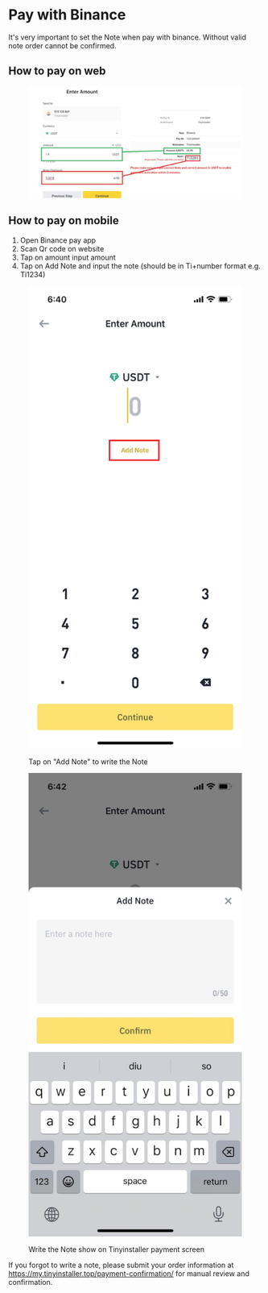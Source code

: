 # Pay with Binance

It's very important to set the Note when pay with binance. Without valid note order cannot be confirmed.

## How to pay on web

<figure><img src="../.gitbook/assets/how_to_pay.jpg" alt=""><figcaption></figcaption></figure>

## How to pay on mobile

1. Open Binance pay app
2. Scan Qr code on website
3. Tap on amount input amount
4. Tap on Add Note and input the note (should be in Ti+number format e.g. Ti1234)

<div>

<figure><img src="../.gitbook/assets/image.png" alt=""><figcaption><p>Tap on "Add Note" to write the Note</p></figcaption></figure>

 

<figure><img src="../.gitbook/assets/image (1).png" alt=""><figcaption><p>Write the Note show on Tinyinstaller payment screen</p></figcaption></figure>

</div>

If you forgot to write a note, please submit your order information at https://my.tinyinstaller.top/payment-confirmation/ for manual review and confirmation.
